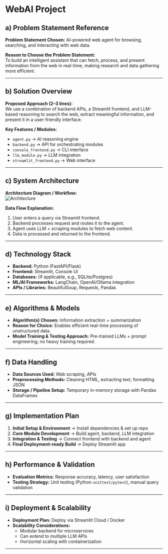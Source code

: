 # WebAI Project

## a) Problem Statement Reference
**Problem Statement Chosen:** AI-powered web agent for browsing, searching, and interacting with web data.  

**Reason to Choose the Problem Statement:**  
To build an intelligent assistant that can fetch, process, and present information from the web in real-time, making research and data gathering more efficient.  

---

## b) Solution Overview
**Proposed Approach (2–3 lines):**  
We use a combination of backend APIs, a Streamlit frontend, and LLM-based reasoning to search the web, extract meaningful information, and present it in a user-friendly interface.  

**Key Features / Modules:**  
- `agent.py` → AI reasoning engine  
- `backend.py` → API for orchestrating modules  
- `console_frontend.py` → CLI interface  
- `llm_module.py` → LLM integration  
- `streamlit_frontend.py` → Web interface  

---

## c) System Architecture
**Architecture Diagram / Workflow:**  
![Architecture](SystemArchitecure.png)  

**Data Flow Explanation:**  
1. User enters a query via Streamlit frontend.  
2. Backend processes request and routes it to the agent.  
3. Agent uses LLM + scraping modules to fetch web content.  
4. Data is processed and returned to the frontend.  

---

## d) Technology Stack
- **Backend:** Python (FastAPI/Flask)  
- **Frontend:** Streamlit, Console UI  
- **Databases:** (If applicable, e.g., SQLite/Postgres)  
- **ML/AI Frameworks:** LangChain, OpenAI/Ollama integration  
- **APIs / Libraries:** BeautifulSoup, Requests, Pandas  

---

## e) Algorithms & Models
- **Algorithm(s) Chosen:** Information extraction + summarization  
- **Reason for Choice:** Enables efficient real-time processing of unstructured data.  
- **Model Training & Testing Approach:** Pre-trained LLMs + prompt engineering; no heavy training required.  

---

## f) Data Handling
- **Data Sources Used:** Web scraping, APIs  
- **Preprocessing Methods:** Cleaning HTML, extracting text, formatting JSON  
- **Storage / Pipeline Setup:** Temporary in-memory storage with Pandas DataFrames  

---

## g) Implementation Plan
1. **Initial Setup & Environment** → Install dependencies & set up repo  
2. **Core Module Development** → Build agent, backend, LLM integration  
3. **Integration & Testing** → Connect frontend with backend and agent  
4. **Final Deployment-ready Build** → Deploy Streamlit app  

---

## h) Performance & Validation
- **Evaluation Metrics:** Response accuracy, latency, user satisfaction  
- **Testing Strategy:** Unit testing (Python `unittest/pytest`), manual query validation  

---

## i) Deployment & Scalability
- **Deployment Plan:** Deploy via Streamlit Cloud / Docker  
- **Scalability Considerations:**  
  - Modular backend for microservices  
  - Can extend to multiple LLM APIs  
  - Horizontal scaling with containerization  

---
